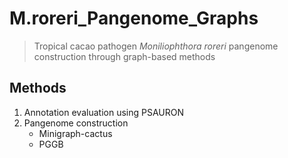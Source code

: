 # M.roreri_Pangenome_Graphs
> Tropical cacao pathogen *Moniliophthora roreri* pangenome construction through graph-based methods

## Methods

1. Annotation evaluation using PSAURON
2. Pangenome construction
   - Minigraph-cactus
   - PGGB

